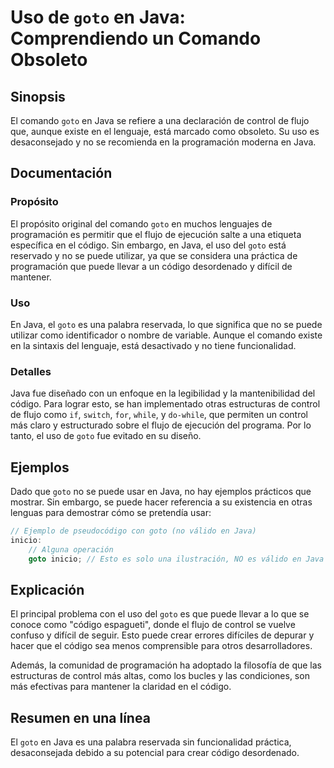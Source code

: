 <!--
Meta Description: # Uso de `goto` en Java: Comprendiendo un Comando Obsoleto ## Sinopsis El comando `goto` en Java se refiere a una declaración de control de flujo que,...
Meta Keywords: que, goto, java, una, código
-->

# Uso de `goto` en Java: Comprendiendo un Comando Obsoleto

## Sinopsis
El comando `goto` en Java se refiere a una declaración de control de flujo que, aunque existe en el lenguaje, está marcado como obsoleto. Su uso es desaconsejado y no se recomienda en la programación moderna en Java.

## Documentación
### Propósito
El propósito original del comando `goto` en muchos lenguajes de programación es permitir que el flujo de ejecución salte a una etiqueta específica en el código. Sin embargo, en Java, el uso del `goto` está reservado y no se puede utilizar, ya que se considera una práctica de programación que puede llevar a un código desordenado y difícil de mantener.

### Uso
En Java, el `goto` es una palabra reservada, lo que significa que no se puede utilizar como identificador o nombre de variable. Aunque el comando existe en la sintaxis del lenguaje, está desactivado y no tiene funcionalidad.

### Detalles
Java fue diseñado con un enfoque en la legibilidad y la mantenibilidad del código. Para lograr esto, se han implementado otras estructuras de control de flujo como `if`, `switch`, `for`, `while`, y `do-while`, que permiten un control más claro y estructurado sobre el flujo de ejecución del programa. Por lo tanto, el uso de `goto` fue evitado en su diseño.

## Ejemplos
Dado que `goto` no se puede usar en Java, no hay ejemplos prácticos que mostrar. Sin embargo, se puede hacer referencia a su existencia en otras lenguas para demostrar cómo se pretendía usar:

```java
// Ejemplo de pseudocódigo con goto (no válido en Java)
inicio:
    // Alguna operación
    goto inicio; // Esto es solo una ilustración, NO es válido en Java
```

## Explicación
El principal problema con el uso del `goto` es que puede llevar a lo que se conoce como "código espagueti", donde el flujo de control se vuelve confuso y difícil de seguir. Esto puede crear errores difíciles de depurar y hacer que el código sea menos comprensible para otros desarrolladores.

Además, la comunidad de programación ha adoptado la filosofía de que las estructuras de control más altas, como los bucles y las condiciones, son más efectivas para mantener la claridad en el código.

## Resumen en una línea
El `goto` en Java es una palabra reservada sin funcionalidad práctica, desaconsejada debido a su potencial para crear código desordenado.